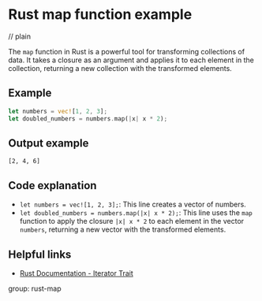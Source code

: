 # Rust map function example
// plain

The `map` function in Rust is a powerful tool for transforming collections of data. It takes a closure as an argument and applies it to each element in the collection, returning a new collection with the transformed elements.

## Example

```rust
let numbers = vec![1, 2, 3];
let doubled_numbers = numbers.map(|x| x * 2);
```

## Output example

```
[2, 4, 6]
```

## Code explanation

- `let numbers = vec![1, 2, 3];`: This line creates a vector of numbers.
- `let doubled_numbers = numbers.map(|x| x * 2);`: This line uses the `map` function to apply the closure `|x| x * 2` to each element in the vector `numbers`, returning a new vector with the transformed elements.

## Helpful links
- [Rust Documentation - Iterator Trait](https://doc.rust-lang.org/std/iter/trait.Iterator.html#method.map)

group: rust-map